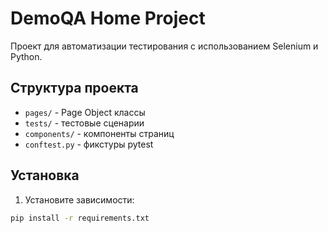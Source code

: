 # DemoQA Home Project

Проект для автоматизации тестирования с использованием Selenium и Python.

## Структура проекта

- `pages/` - Page Object классы
- `tests/` - тестовые сценарии  
- `components/` - компоненты страниц
- `conftest.py` - фикстуры pytest

## Установка

1. Установите зависимости:
```bash
pip install -r requirements.txt